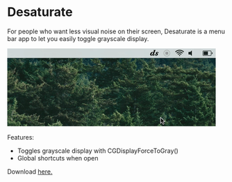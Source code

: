 Desaturate
==========

For people who want less visual noise on their screen, Desaturate is a menu bar app to let you easily toggle grayscale display.

![Demo](desaturate-demo.gif)

Features:

- Toggles grayscale display with CGDisplayForceToGray()
- Global shortcuts when open

Download [here.](https://github.com/seenaburns/Desaturate/releases)
